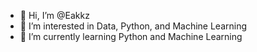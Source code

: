 - 👋 Hi, I’m @Eakkz
- 👀 I’m interested in Data, Python, and Machine Learning
- 🌱 I’m currently learning Python and Machine Learning

<!---
Eakkz/Eakkz is a ✨ special ✨ repository because its `README.md` (this file) appears on your GitHub profile.
You can click the Preview link to take a look at your changes.
--->
